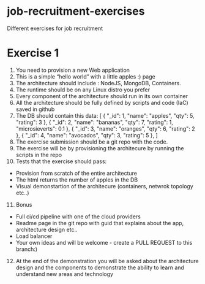 # job-recruitment-exercises
Different exercises for job recruitment
# Exercise 1
1. You need to provision a new Web application
2. This is a simple “hello world” with  a little apples :) page
3. The architecture should include : NodeJS, MongoDB, Containers.
4. The runtime should be on any Linux distro you prefer
5. Every component of the architecture should run in its own container
6. All the architecture should be fully defined by scripts and code (IaC) saved in github
7. The DB should contain this data:
 [ { "_id": 1, "name": "apples", "qty": 5, "rating": 3 },
  { "_id": 2, "name": "bananas", "qty": 7, "rating": 1, "microsieverts": 0.1 },
  { "_id": 3, "name": "oranges", "qty": 6, "rating": 2 },
  { "_id": 4, "name": "avocados", "qty": 3, "rating": 5 },
]
8. The exercise submission should be a git repo with the code.
9. The exercise will be by provisioning the architecure by running the scripts in the repo
10. Tests that the exercise should pass:
  - Provision from scratch of the entire architecture
  - The html returns the number of apples in the DB
  - Visual demonstartion of the architecure (containers, netwrok topology etc..)
11. Bonus
  - Full ci/cd pipeline with one of the cloud providers
  - Readme page in the git repo with guid that explains about the app, architecture design etc..
  - Load balancer 
  - Your own ideas and will be welcome - create a PULL REQUEST to this branch:)
12. At  the end of the demonstration you will be asked about the architecture design and the components to demonstrate the ability to learn and understand new areas and technology 
